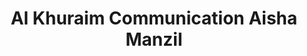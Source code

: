 ---
title: "Al Khuraim Communication Aisha Manzil"
url: /karachi/al-khuraim-communication-aisha-manzil-plot-bs-40-federal-b-area-dastagir-block-9-gulberg-town/
shop: shop
---